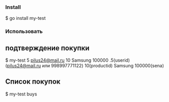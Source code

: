 ### Install
$ go install my-test


### Использовать


## подтверждение покупки
$ my-test 5 pilus24@mail.ru 10 Samsung 100000
.5(userid) (pilus24@mail.ru или 998997771122) 10(productid) Samsung 100000(sena)

## Список покупок
$ my-test buys
